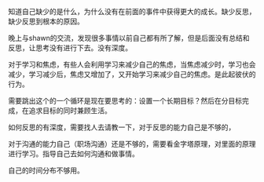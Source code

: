 知道自己缺少的是什么，为什么没有在前面的事件中获得更大的成长。缺少反思，缺少反思到根本的原因。

晚上与shawn的交流，发现很多事情以前自己都有所了解，但是后面没有总结和反思，让思考没有进行下去。没有深度。  

对于学习和焦虑，有些人会利用学习来减少自己的焦虑，当焦虑减少时，学习也会减少，学习减少后，焦虑又增加了，又开始学习来减少自己的焦虑。是此起彼伏的行为。

需要跳出这个的一个循环是现在要思考的：设置一个长期目标？然后在分目标完成，在追求目标的同时兼顾生活。

如何反思的有深度，需要找人去请教一下，对于反思的能力自己是不够的，

对于沟通的能力自己（职场沟通）还是不够的，需要看金字塔原理，对里面的原理进行学习。指导自己去如何沟通和做事情。

自己的时间分布不够用。